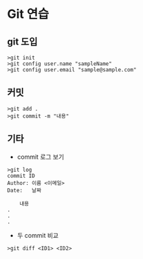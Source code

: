 # Git 연습

## git 도입
```
>git init
>git config user.name "sampleName"
>git config user.email "sample@sample.com"
```

## 커밋
```
>git add .
>git commit -m "내용"
```

## 기타

- commit 로그 보기
```
>git log
commit ID
Author: 이름 <이메일>
Date:   날짜

    내용
.
.
.
```
- 두 commit 비교
```
>git diff <ID1> <ID2>
```
